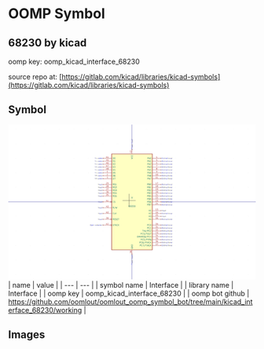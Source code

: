 # OOMP Symbol  
## 68230  by kicad  
  
oomp key: oomp_kicad_interface_68230  
  
source repo at: [https://gitlab.com/kicad/libraries/kicad-symbols](https://gitlab.com/kicad/libraries/kicad-symbols)  
## Symbol  
  
[![working.png](working_600.png)](working.png)  
| name | value | 
| --- | --- | 
| symbol name | Interface | 
| library name | Interface | 
| oomp key | oomp_kicad_interface_68230 | 
| oomp bot github | https://github.com/oomlout/oomlout_oomp_symbol_bot/tree/main/kicad_interface_68230/working | 
## Images  
